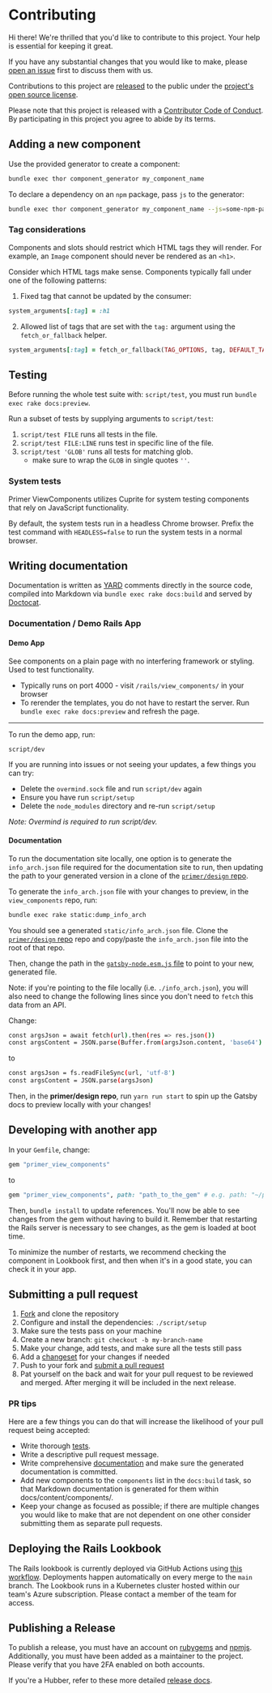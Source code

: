 # Contributing

Hi there! We're thrilled that you'd like to contribute to this project. Your help is essential for keeping it great.

If you have any substantial changes that you would like to make, please [open an issue](http://github.com/primer/view_components/issues/new) first to discuss them with us.

Contributions to this project are [released](https://help.github.com/articles/github-terms-of-service/#6-contributions-under-repository-license) to the public under the [project's open source license](https://github.com/primer/view_components/blob/main/LICENSE.txt).

Please note that this project is released with a [Contributor Code of Conduct](https://github.com/primer/view_components/blob/main/CODE_OF_CONDUCT.md). By participating in this project you agree to abide by its terms.

## Adding a new component

Use the provided generator to create a component:

```sh
bundle exec thor component_generator my_component_name
```

To declare a dependency on an `npm` package, pass `js` to the generator:

```sh
bundle exec thor component_generator my_component_name --js=some-npm-package-name
```

### Tag considerations

Components and slots should restrict which HTML tags they will render. For example, an `Image` component should never be rendered as an `<h1>`.

Consider which HTML tags make sense. Components typically fall under one of the following patterns:

1) Fixed tag that cannot be updated by the consumer:

```rb
system_arguments[:tag] = :h1
```

2) Allowed list of tags that are set with the `tag:` argument using the `fetch_or_fallback` helper.

```rb
system_arguments[:tag] = fetch_or_fallback(TAG_OPTIONS, tag, DEFAULT_TAG)
```

## Testing

Before running the whole test suite with: `script/test`, you must run `bundle exec rake docs:preview`.

Run a subset of tests by supplying arguments to `script/test`:

1. `script/test FILE` runs all tests in the file.
1. `script/test FILE:LINE` runs test in specific line of the file.
1. `script/test 'GLOB'` runs all tests for matching glob.
    * make sure to wrap the `GLOB` in single quotes `''`.

### System tests

Primer ViewComponents utilizes Cuprite for system testing components that rely on JavaScript functionality.

By default, the system tests run in a headless Chrome browser. Prefix the test command with `HEADLESS=false` to run the system tests in a normal browser.

## Writing documentation

Documentation is written as [YARD](https://yardoc.org/) comments directly in the source code, compiled into Markdown via `bundle exec rake docs:build` and served by [Doctocat](https://github.com/primer/doctocat).

### Documentation / Demo Rails App

#### Demo App

See components on a plain page with no interfering framework or styling. Used to test functionality.
  * Typically runs on port 4000 - visit `/rails/view_components/` in your browser
  * To rerender the templates, you do not have to restart the server. Run `bundle exec rake docs:preview` and refresh the page.

---
To run the demo app, run:

```bash
script/dev
```

If you are running into issues or not seeing your updates, a few things you can try:

* Delete the `overmind.sock` file and run `script/dev` again
* Ensure you have run `script/setup`
* Delete the `node_modules` directory and re-run `script/setup`

_Note: Overmind is required to run script/dev._

#### Documentation

To run the documentation site locally, one option is to generate the `info_arch.json` file required for the documentation site to run, then updating the path to your generated version in a clone of the [`primer/design` repo](https://github.com/primer/design).

To generate the `info_arch.json` file with your changes to preview, in the `view_components` repo, run:

```bash
bundle exec rake static:dump_info_arch
```

You should see a generated `static/info_arch.json` file. Clone the [`primer/design` repo](https://github.com/primer/design) repo and copy/paste the `info_arch.json` file into the root of that repo.

Then, change the path in the [`gatsby-node.esm.js` file](https://github.com/primer/design/blob/main/gatsby-node.esm.js#L199) to point to your new, generated file.

Note: if you're pointing to the file locally (i.e. `./info_arch.json`), you will also need to change the following lines since you don't need to `fetch` this data from an API.

Change:

```bash
const argsJson = await fetch(url).then(res => res.json())
const argsContent = JSON.parse(Buffer.from(argsJson.content, 'base64').toString())
```

to

```bash
const argsJson = fs.readFileSync(url, 'utf-8')
const argsContent = JSON.parse(argsJson)
```

Then, in the **primer/design repo**, run `yarn run start` to spin up the Gatsby docs to preview locally with your changes!

## Developing with another app

In your `Gemfile`, change:

```ruby
gem "primer_view_components"
```

to

```ruby
gem "primer_view_components", path: "path_to_the_gem" # e.g. path: "~/primer/view_components"
```

Then, `bundle install` to update references. You'll now be able to see changes from the gem without having to build it.
Remember that restarting the Rails server is necessary to see changes, as the gem is loaded at boot time.

To minimize the number of restarts, we recommend checking the component in Lookbook first, and then when it's in a good state, you can check it in your app.

## Submitting a pull request

1. [Fork](https://github.com/primer/view_components/fork) and clone the repository
1. Configure and install the dependencies: `./script/setup`
1. Make sure the tests pass on your machine
1. Create a new branch: `git checkout -b my-branch-name`
1. Make your change, add tests, and make sure all the tests still pass
1. Add a [changeset](https://github.com/changesets/changesets/blob/main/docs/adding-a-changeset.md) for your changes if needed
1. Push to your fork and [submit a pull request](https://github.com/primer/view_components/compare)
1. Pat yourself on the back and wait for your pull request to be reviewed and merged. After merging it will be included in the next release.

### PR tips

Here are a few things you can do that will increase the likelihood of your pull request being accepted:

* Write thorough [tests](#testing).
* Write a descriptive pull request message.
* Write comprehensive [documentation](#writing-documentation) and make sure the generated documentation is committed.
* Add new components to the `components` list in the `docs:build` task, so that Markdown documentation is generated for them within docs/content/components/.
* Keep your change as focused as possible; if there are multiple changes you would like to make that are not dependent on one other consider submitting them as separate pull requests.

## Deploying the Rails Lookbook

The Rails lookbook is currently deployed via GitHub Actions using [this workflow](https://github.com/primer/view_components/actions/workflows/deploy-production.yml). Deployments happen automatically on every merge to the `main` branch. The Lookbook runs in a Kubernetes cluster hosted within our team's Azure subscription. Please contact a member of the team for access.

## Publishing a Release

To publish a release, you must have an account on [rubygems](https://rubygems.org/) and [npmjs](https://www.npmjs.com/). Additionally, you must have been added as a maintainer to the project. Please verify that you have 2FA enabled on both accounts.

If you're a Hubber, refer to these more detailed [release docs](https://github.com/github/primer/blob/main/how-we-work/releasing-primer-view-components.md).
